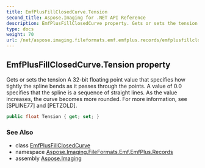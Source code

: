 ```yaml
---
title: EmfPlusFillClosedCurve.Tension
second_title: Aspose.Imaging for .NET API Reference
description: EmfPlusFillClosedCurve property. Gets or sets the tension A 32bit floating point value that specifies how tightly the spline bends as it passes through the points. A value of 0.0 specifies that the spline is a sequence of straight lines. As the value increases the curve becomes more rounded. For more information see SPLINE77 and PETZOLD
type: docs
weight: 70
url: /net/aspose.imaging.fileformats.emf.emfplus.records/emfplusfillclosedcurve/tension/
---
```

## EmfPlusFillClosedCurve.Tension property

Gets or sets the tension A 32-bit floating point value that specifies how tightly the spline bends as it passes through the points. A value of 0.0 specifies that the spline is a sequence of straight lines. As the value increases, the curve becomes more rounded. For more information, see [SPLINE77] and [PETZOLD].

```csharp
public float Tension { get; set; }
```

### See Also

* class [EmfPlusFillClosedCurve](../)
* namespace [Aspose.Imaging.FileFormats.Emf.EmfPlus.Records](../../emfplusfillclosedcurve/)
* assembly [Aspose.Imaging](../../../)


